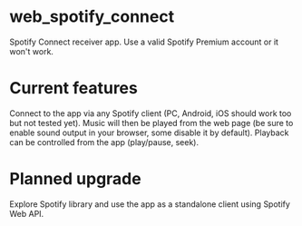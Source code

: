 # web_spotify_connect
Spotify Connect receiver app. Use a valid Spotify Premium account or it won't work.
# Current features
Connect to the app via any Spotify client (PC, Android, iOS should work too but not tested yet). Music will then be played from the web page (be sure to enable sound output in your browser, some disable it by default).
Playback can be controlled from the app (play/pause, seek).
# Planned upgrade
Explore Spotify library and use the app as a standalone client using Spotify Web API.
